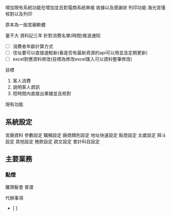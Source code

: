 增加現有系統功能在增加並且對電商系統串接
收據以及感謝狀 列印功能
海光宮僅核對以及列印

原本為一般宮廟軟體


量不大
資料記三年
針對消費名單(時間)推波通知

- [ ] 消費者年齡計算方式
- [ ] 住址要可以直接選較新(看是否有最新資源的api可以用並且定期更新)
- [ ] excel對應資料修改(目標為修改excel匯入可以資料整筆修改)

目標  
1. 客人消費 
2. 說明客人資訊 
3. 短時間內直接出單據並且核對

現有功能
## 系統設定
宮廟資料
參數設定
職稱設定
廠商類別設定
地址快速設定
點燈設定
太歲設定
拜斗設定
其他設定
捲款設定
疏文設定
會計科目設定



## 主要業務
### 點燈
離頭髮會
普渡



代辦事項
- [ ] 
